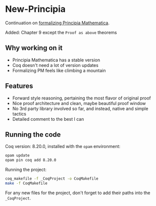 # New-Principia
Continuation on [formalizing Principia Mathematica](https://github.com/LogicalAtomist/principia).

Added: Chapter 9 except the `Proof as above` theorems

## Why working on it
- Principia Mathematica has a stable version
- Coq doesn't need a lot of version updates
- Formalizing PM feels like climbing a mountain

## Features
- Forward style reasoning, pertaining the most flavor of original proof
- Nice proof architecture and clean, maybe beautiful proof window
- No 3rd party library involved so far, and instead, native and simple tactics
- Detailed comment to the best I can

## Running the code
Coq version: 8.20.0, installed with the `opam` environment:

```bash
opam update
opam pin coq add 8.20.0
```
Running the project:

```bash
coq_makefile -f _CoqProject -o CoqMakefile
make -f CoqMakefile
```

For any new files for the project, don't forget to add their paths into the `_CoqProject`.
